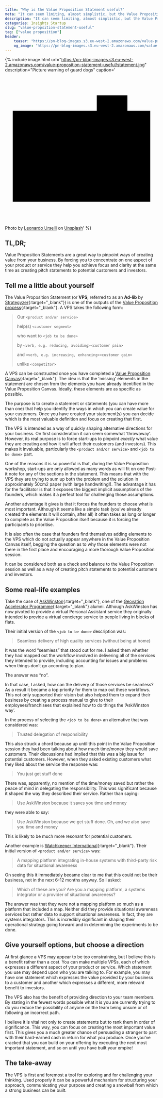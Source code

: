 ```yaml
---
title: "Why is the Value Proposition Statement useful?"
meta: "It can seem limiting, almost simplistic, but the Value Proposition Statement can be very useful in concentrating the mind and achieving clarity."
description: "It can seem limiting, almost simplistic, but the Value Proposition Statement can be very useful in concentrating the mind and achieving clarity."
categories: Insights Startup
slug: "value-propsition-statement-useful"
tag: ["value proposition"]
header:
    teaser: "https://pn-blog-images.s3.eu-west-2.amazonaws.com/value-proposition-statement-useful/statement.jpg"
    og_image: "https://pn-blog-images.s3.eu-west-2.amazonaws.com/value-proposition-statement-useful/statement.jpg"
---
```


{% include image.html url="https://pn-blog-images.s3.eu-west-2.amazonaws.com/value-proposition-statement-useful/statement.jpg" description="Picture warning of guard dogs" caption='<svg class="icon camera-icon" viewBox="0 0 20 20" version="1.1" aria-labelledby="title"><title>camera</title><path d="M1,5H19V16.91H1ZM12,3h4V5H12ZM10,13.27a2.32,2.32,0,0,1,0-4.64h0a2.32,2.32,0,0,1,0,4.64Z"></path></svg><span>Photo by <a href="https://unsplash.com/@leourselli?utm_source=unsplash&amp;utm_medium=referral&amp;utm_content=creditCopyText">Leonardo Urselli</a> on <a href="https://unsplash.com/s/photos/text?utm_source=unsplash&amp;utm_medium=referral&amp;utm_content=creditCopyText">Unsplash</a></span>' %}

## TL,DR;

Value Proposition Statements are a great way to pinpoint ways of creating value from your business. By forcing you to concentrate on one aspect of your product or service they help you achieve focus and clarity at the same time as creating pitch statements to potential customers and investors.

## Tell me a little about yourself

The Value Proposition Statement (or **VPS**, referred to as an **Ad-lib** by [Strategyzer](https://www.strategyzer.com/){:target="_blank"}) is one of the outputs of the [Value Proposition process](https://www.strategyzer.com/canvas/value-proposition-canvas){:target="_blank"}.
A VPS takes the following form:

> Our `<product and/or service>`
>
> help(s) `<customer segment>`
>
> who want to `<job to be done>`
>
> by `<verb, e.g. reducing, avoiding><customer pain>`
>
> and `<verb, e.g. increasing, enhancing><customer gain>`
>
> unlike `<competitor>`

A VPS can be constructed once you have completed a [Value Proposition Canvas][vp-canvas]{:target="_blank"}. The idea is that the 'missing' elements in the statement are chosen from the elements you have already identified in the Value Proposition Canvas. Ideally, these elements are as specific as possible.

The purpose is to create a statement or statements (you can have more than one) that help you identify the ways in which you can create value for your customers. Once you have created your statement(s) you can decide which is the most valuable definition and focus on creating that first.

The VPS is intended as a way of quickly shaping alternative directions for your business.  On first consideration it can seem somewhat ‘throwaway’.  However, its real purpose is to force start-ups to pinpoint *exactly* what value they are creating and how it will affect their customers (and investors).  This makes it invaluable, particularly the `<product and/or service>` and `<job to be done>` part.

One of the reasons it is so powerful is that, during the Value Proposition workshop, start-ups are only allowed as many words as will fit on one Post-it note for any of the sections in the statement.  This means that with the VPS they are trying to sum up both the problem and the solution in approximately 50cm2 paper (with large handwriting!).  The advantage it has for the facilitator is that it exposes the biggest implicit assumptions of the founders, which makes it a perfect tool for challenging those assumptions.

Another advantage it gives is that it forces the founders to choose what is most important.  Although it seems like a simple task (you've already created the elements it will contain, after all) it often takes as long or longer to complete as the Value Proposition itself because it is forcing the participants to prioritise.

It is also often the case that founders find themselves adding elements to the VPS which do not actually appear anywhere in the Value Proposition Canvas itself, begging the question as to why those elements were not there in the first place and encouraging a more thorough Value Proposition session.

It can be considered both as a check and balance to the Value Proposition session as well as a way of creating pitch statements to potential customers and investors.

## Some real-life examples

Take the case of [AskWinston][askwinston]{:target="_blank"}, one of the [Geovation Accelerator Programme][geovation]{:target="_blank"} alumni.  Although AskWinston has now pivoted to provide a virtual Personal Assistant service they originally intended to provide a virtual concierge service to people living in blocks of flats.

Their initial version of the `<job to be done>` description was:

> Seamless delivery of high quality services (without being at home)

It was the word “seamless” that stood out for me.  I asked them whether they had mapped out the workflow involved in delivering all of the services they intended to provide, including accounting for issues and problems when things don’t go according to plan.

The answer was “no”.

In that case, I asked, how can the delivery of those services be seamless?  As a result it became a top priority for them to map out these workflows.  This not only supported their vision but also helped them to expand their business by creating a process manual to give to their employees/franchisees that explained how to do things the ‘AskWinston way’.

In the process of selecting the `<job to be done>` an alternative that was considered was:

> Trusted delegation of responsibility

This also struck a chord because up until this point in the Value Proposition session they had been talking about how much time/money they would save customers.  Their discussions had implied that this was a big issue for potential customers.  However, when they asked existing customers what they liked about the service the response was:

> You just get stuff done

There was, apparently, no mention of the time/money saved but rather the peace of mind in delegating the responsibility.  This was significant because it shaped the way they described their service.  Rather than saying:

> Use AskWinston because it saves you time and money

they were able to say:

> Use AskWinston because we get stuff done.  Oh, and we also save you time and money

This is likely to be much more resonant for potential customers.

Another example is [Watchkeeper International][watchkeeper]{:target="_blank"}.  Their initial version of `<product and/or service>` was:

> A mapping platform integrating in-house systems with third-party risk data for situational awareness

On seeing this it immediately became clear to me that this could not be their business, not in the next 6-12 months anyway.  So I asked:

> Which of these are you? Are you a mapping platform, a systems integrator or a provider of situational awareness?

The answer was that they were not a mapping platform so much as a platform that included a map.  Neither did they provide situational awareness services but rather data to support situational awareness.  In fact, they are systems integrators.  This is incredibly significant in shaping their operational strategy going forward and in determining the experiments to be done.

## Give yourself options, but choose a direction

At first glance a VPS may appear to be too constraining, but I believe this is a benefit rather than a cost.  You can make multiple VPSs, each of which expresses a different aspect of your product or service. Which statement you use may depend upon who you are talking to.  For example, you may have one statement which expresses the value provided by your business to a customer and another which expresses a different, more relevant benefit to investors.

The VPS also has the benefit of providing direction to your team members. By stating in the fewest words possible what it is you are currently trying to do you reduce the possibility of anyone on the team being unsure or of following an incorrect path.

I believe it is vital not only to create statements but to rank them in order of significance.  This way, you can focus on creating the most important value first. This gives you a much greater chance of persuading a stranger to part with their hard-earned cash in return for what you produce.  Once you've cracked that you can build on your offering by executing the next most important statement, and so on until you have built your empire!

## The take-away

The VPS is first and foremost a tool for exploring and for challenging your thinking. Used properly it can be a powerful mechanism for structuring your approach, communicating your purpose and creating a snowball from which a strong business can be built.

 [vp-canvas]: https://paulnebel.io/insights/startup/what-value-proposition-for/
 [askwinston]: https://askwinston.io/
 [geovation]: https://geovation.uk/accelerator/
 [watchkeeper]: https://www.watchkeeperintl.com/
 [stormwatch]: https://www.watchkeeperintl.com/stormwatch
